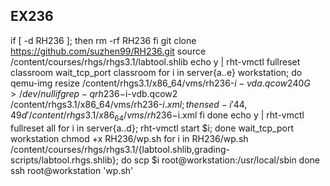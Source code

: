 ## EX236

if [ -d RH236 ]; then
  rm -rf RH236
fi
git clone https://github.com/suzhen99/RH236.git
source /content/courses/rhgs/rhgs3.1/labtool.shlib
echo y | rht-vmctl fullreset classroom
wait_tcp_port classroom
for i in server{a..e} workstation; do
  qemu-img resize /content/rhgs3.1/x86_64/vms/rh236-$i-vda.qcow2 40G >/dev/null
  if grep -q rh236-$i-vdb.qcow2 /content/rhgs3.1/x86_64/vms/rh236-$i.xml; then
    sed -i '44,49d' /content/rhgs3.1/x86_64/vms/rh236-$i.xml
  fi 
done
echo y | rht-vmctl fullreset all
for i in server{a..d}; rht-vmctl start $i; done
wait_tcp_port workstation
chmod +x RH236/wp.sh
for i in RH236/wp.sh /content/courses/rhgs/rhgs3.1/{labtool.shlib,grading-scripts/labtool.rhgs.shlib}; do
scp $i root@workstation:/usr/local/sbin
done
ssh root@workstation 'wp.sh'
